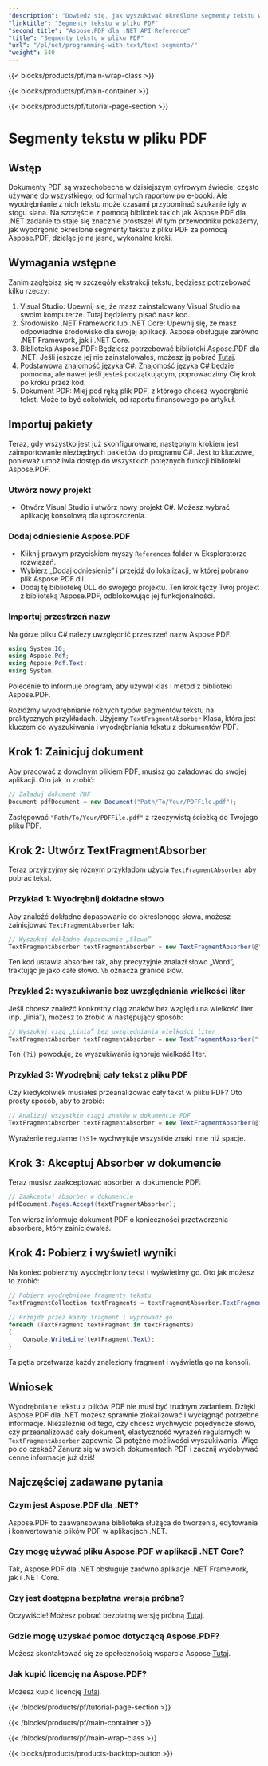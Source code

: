 ```yaml
---
"description": "Dowiedz się, jak wyszukiwać określone segmenty tekstu w pliku PDF za pomocą wyrażeń regularnych w programie Aspose.PDF dla platformy .NET."
"linktitle": "Segmenty tekstu w pliku PDF"
"second_title": "Aspose.PDF dla .NET API Reference"
"title": "Segmenty tekstu w pliku PDF"
"url": "/pl/net/programming-with-text/text-segments/"
"weight": 540
---
```


{{< blocks/products/pf/main-wrap-class >}}

{{< blocks/products/pf/main-container >}}

{{< blocks/products/pf/tutorial-page-section >}}

# Segmenty tekstu w pliku PDF

## Wstęp

Dokumenty PDF są wszechobecne w dzisiejszym cyfrowym świecie, często używane do wszystkiego, od formalnych raportów po e-booki. Ale wyodrębnianie z nich tekstu może czasami przypominać szukanie igły w stogu siana. Na szczęście z pomocą bibliotek takich jak Aspose.PDF dla .NET zadanie to staje się znacznie prostsze! W tym przewodniku pokażemy, jak wyodrębnić określone segmenty tekstu z pliku PDF za pomocą Aspose.PDF, dzieląc je na jasne, wykonalne kroki. 

## Wymagania wstępne

Zanim zagłębisz się w szczegóły ekstrakcji tekstu, będziesz potrzebować kilku rzeczy:

1. Visual Studio: Upewnij się, że masz zainstalowany Visual Studio na swoim komputerze. Tutaj będziemy pisać nasz kod.
2. Środowisko .NET Framework lub .NET Core: Upewnij się, że masz odpowiednie środowisko dla swojej aplikacji. Aspose obsługuje zarówno .NET Framework, jak i .NET Core.
3. Biblioteka Aspose.PDF: Będziesz potrzebować biblioteki Aspose.PDF dla .NET. Jeśli jeszcze jej nie zainstalowałeś, możesz ją pobrać [Tutaj](https://releases.aspose.com/pdf/net/).
4. Podstawowa znajomość języka C#: Znajomość języka C# będzie pomocna, ale nawet jeśli jesteś początkującym, poprowadzimy Cię krok po kroku przez kod.
5. Dokument PDF: Miej pod ręką plik PDF, z którego chcesz wyodrębnić tekst. Może to być cokolwiek, od raportu finansowego po artykuł.

## Importuj pakiety

Teraz, gdy wszystko jest już skonfigurowane, następnym krokiem jest zaimportowanie niezbędnych pakietów do programu C#. Jest to kluczowe, ponieważ umożliwia dostęp do wszystkich potężnych funkcji biblioteki Aspose.PDF.

### Utwórz nowy projekt

- Otwórz Visual Studio i utwórz nowy projekt C#. Możesz wybrać aplikację konsolową dla uproszczenia.

### Dodaj odniesienie Aspose.PDF

- Kliknij prawym przyciskiem myszy `References` folder w Eksploratorze rozwiązań.
- Wybierz „Dodaj odniesienie” i przejdź do lokalizacji, w której pobrano plik Aspose.PDF.dll.
- Dodaj tę bibliotekę DLL do swojego projektu. Ten krok łączy Twój projekt z biblioteką Aspose.PDF, odblokowując jej funkcjonalności.

### Importuj przestrzeń nazw

Na górze pliku C# należy uwzględnić przestrzeń nazw Aspose.PDF:

```csharp
using System.IO;
using Aspose.Pdf;
using Aspose.Pdf.Text;
using System;
```
Polecenie to informuje program, aby używał klas i metod z biblioteki Aspose.PDF.

Rozłóżmy wyodrębnianie różnych typów segmentów tekstu na praktycznych przykładach. Użyjemy `TextFragmentAbsorber` Klasa, która jest kluczem do wyszukiwania i wyodrębniania tekstu z dokumentów PDF.

## Krok 1: Zainicjuj dokument

Aby pracować z dowolnym plikiem PDF, musisz go załadować do swojej aplikacji. Oto jak to zrobić:

```csharp
// Załaduj dokument PDF
Document pdfDocument = new Document("Path/To/Your/PDFFile.pdf");
```
Zastępować `"Path/To/Your/PDFFile.pdf"` z rzeczywistą ścieżką do Twojego pliku PDF.

## Krok 2: Utwórz TextFragmentAbsorber

Teraz przyjrzyjmy się różnym przykładom użycia `TextFragmentAbsorber` aby pobrać tekst.

### Przykład 1: Wyodrębnij dokładne słowo

Aby znaleźć dokładne dopasowanie do określonego słowa, możesz zainicjować `TextFragmentAbsorber` tak:

```csharp
// Wyszukaj dokładne dopasowanie „Słowo”
TextFragmentAbsorber textFragmentAbsorber = new TextFragmentAbsorber(@"\bWord\b", new TextSearchOptions(true));
```
Ten kod ustawia absorber tak, aby precyzyjnie znalazł słowo „Word”, traktując je jako całe słowo. `\b` oznacza granice słów.

### Przykład 2: wyszukiwanie bez uwzględniania wielkości liter

Jeśli chcesz znaleźć konkretny ciąg znaków bez względu na wielkość liter (np. „linia”), możesz to zrobić w następujący sposób:

```csharp
// Wyszukaj ciąg „Linia” bez uwzględniania wielkości liter
TextFragmentAbsorber textFragmentAbsorber = new TextFragmentAbsorber("(?i)Line", new TextSearchOptions(true));
```
Ten `(?i)` powoduje, że wyszukiwanie ignoruje wielkość liter. 

### Przykład 3: Wyodrębnij cały tekst z pliku PDF

Czy kiedykolwiek musiałeś przeanalizować cały tekst w pliku PDF? Oto prosty sposób, aby to zrobić:

```csharp
// Analizuj wszystkie ciągi znaków w dokumencie PDF
TextFragmentAbsorber textFragmentAbsorber = new TextFragmentAbsorber(@"[\S]+");
```
Wyrażenie regularne `[\S]+` wychwytuje wszystkie znaki inne niż spacje. 

## Krok 3: Akceptuj Absorber w dokumencie

Teraz musisz zaakceptować absorber w dokumencie PDF:

```csharp
// Zaakceptuj absorber w dokumencie
pdfDocument.Pages.Accept(textFragmentAbsorber);
```
Ten wiersz informuje dokument PDF o konieczności przetworzenia absorbera, który zainicjowałeś.

## Krok 4: Pobierz i wyświetl wyniki

Na koniec pobierzmy wyodrębniony tekst i wyświetlmy go. Oto jak możesz to zrobić:

```csharp
// Pobierz wyodrębnione fragmenty tekstu
TextFragmentCollection textFragments = textFragmentAbsorber.TextFragments;

// Przejdź przez każdy fragment i wyprowadź go
foreach (TextFragment textFragment in textFragments)
{
    Console.WriteLine(textFragment.Text);
}
```
Ta pętla przetwarza każdy znaleziony fragment i wyświetla go na konsoli.

## Wniosek

Wyodrębnianie tekstu z plików PDF nie musi być trudnym zadaniem. Dzięki Aspose.PDF dla .NET możesz sprawnie zlokalizować i wyciągnąć potrzebne informacje. Niezależnie od tego, czy chcesz wychwycić pojedyncze słowo, czy przeanalizować cały dokument, elastyczność wyrażeń regularnych w `TextFragmentAbsorber` zapewnia Ci potężne możliwości wyszukiwania. Więc po co czekać? Zanurz się w swoich dokumentach PDF i zacznij wydobywać cenne informacje już dziś!

## Najczęściej zadawane pytania

### Czym jest Aspose.PDF dla .NET?
Aspose.PDF to zaawansowana biblioteka służąca do tworzenia, edytowania i konwertowania plików PDF w aplikacjach .NET.

### Czy mogę używać pliku Aspose.PDF w aplikacji .NET Core?
Tak, Aspose.PDF dla .NET obsługuje zarówno aplikacje .NET Framework, jak i .NET Core.

### Czy jest dostępna bezpłatna wersja próbna?
Oczywiście! Możesz pobrać bezpłatną wersję próbną [Tutaj](https://releases.aspose.com/).

### Gdzie mogę uzyskać pomoc dotyczącą Aspose.PDF?
Możesz skontaktować się ze społecznością wsparcia Aspose [Tutaj](https://forum.aspose.com/c/pdf/10).

### Jak kupić licencję na Aspose.PDF?
Możesz kupić licencję [Tutaj](https://purchase.aspose.com/buy).

{{< /blocks/products/pf/tutorial-page-section >}}

{{< /blocks/products/pf/main-container >}}

{{< /blocks/products/pf/main-wrap-class >}}

{{< blocks/products/products-backtop-button >}}